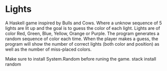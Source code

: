 # Lights

A Haskell game inspired by Bulls and Cows. 
Where a unknow sequence of 5 lights are lit up and the goal is to guess the color of each light. 
Lights are of color Red, Green, Blue, Yellow, Orange or Purple.
The program generates a random sequence of color each time. 
When the player makes a guess, the program will show the number of correct lights (both color and position) as well as the number of miss-placed colors.

Make sure to install System.Random before runing the game.
stack install random
